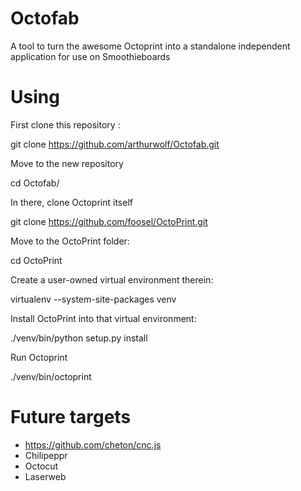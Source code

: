 # Octofab
A tool to turn the awesome Octoprint into a standalone independent application for use on Smoothieboards

# Using

First clone this repository :

git clone https://github.com/arthurwolf/Octofab.git

Move to the new repository

cd Octofab/

In there, clone Octoprint itself

git clone https://github.com/foosel/OctoPrint.git

Move to the OctoPrint folder: 

cd OctoPrint

Create a user-owned virtual environment therein: 

virtualenv --system-site-packages venv

Install OctoPrint into that virtual environment: 

./venv/bin/python setup.py install

Run Octoprint

./venv/bin/octoprint

# Future targets

* https://github.com/cheton/cnc.js
* Chilipeppr
* Octocut
* Laserweb




